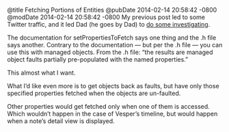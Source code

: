 @title Fetching Portions of Entities
@pubDate 2014-02-14 20:58:42 -0800
@modDate 2014-02-14 20:58:42 -0800
My previous post led to some Twitter traffic, and it led Dad (he goes by Dad) to [do some investigating](http://geekanddad.wordpress.com/2014/02/14/core-data-efficient-fetching-of-portions-of-entities/).

The documentation for setPropertiesToFetch says one thing and the .h file says another. Contrary to the documentation — but per the .h file — you can use this with managed objects. From the .h file: “the results are managed object faults partially pre-populated with the named properties.”

This almost what I want.

What I’d like even more is to get objects back as faults, but have only those specified properties fetched when the objects are un-faulted.

Other properties would get fetched only when one of them is accessed. Which wouldn’t happen in the case of Vesper’s timeline, but would happen when a note’s detail view is displayed.
